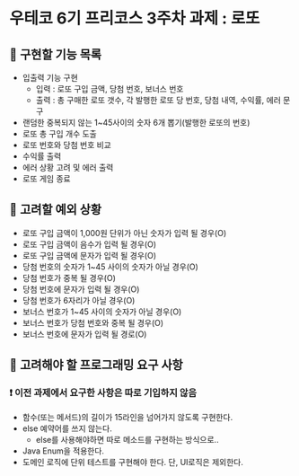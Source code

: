 # 우테코 6기 프리코스 3주차 과제 : 로또


## 📌 구현할 기능 목록
* 입출력 기능 구현
  * 입력 : 로또 구입 금액, 당첨 번호, 보너스 번호
  * 출력 : 총 구매한 로또 갯수, 각 발행한 로또 당 번호, 당첨 내역, 수익률, 에러 문구
* 랜덤한 중복되지 않는 1~45사이의 숫자 6개 뽑기(발행한 로또의 번호)
* 로또 총 구입 개수 도출
* 로또 번호와 당첨 번호 비교
* 수익률 출력
* 에러 상황 고려 및 에러 출력
* 로또 게임 종료


## 📌 고려할 예외 상황
* 로또 구입 금액이 1,000원 단위가 아닌 숫자가 입력 될 경우(O)
* 로또 구입 금액이 음수가 입력 될 경우(O)
* 로또 구입 금액에 문자가 입력 될 경우(O)
* 당첨 번호의 숫자가 1~45 사이의 숫자가 아닐 경우(O)
* 당첨 번호가 중복 될 경우(O)
* 당첨 번호에 문자가 입력 될 경우(O)
* 당첨 번호가 6자리가 아닐 경우(O)
* 보너스 번호가 1~45 사이의 숫자가 아닐 경우(O)
* 보너스 번호가 당첨 번호와 중복 될 경우(O)
* 보너스 번호에 문자가 입력 될 경로(O)



## 📌 고려해야 할 프로그래밍 요구 사항
### ❗️ 이전 과제에서 요구한 사항은 따로 기입하지 않음
* 함수(또는 메서드)의 길이가 15라인을 넘어가지 않도록 구현한다.
* else 예약어를 쓰지 않는다.
  * else를 사용해야하면 따로 메소드를 구현하는 방식으로..
* Java Enum을 적용한다.
* 도메인 로직에 단위 테스트를 구현해야 한다. 단, UI로직은 제외한다.
